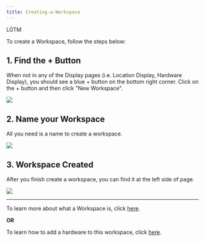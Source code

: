 ```yaml
---
title: Creating-a-Workspace
---
```

LGTM

To create a Workspace, follow the steps below:

## 1. Find the + Button

When not in any of the Display pages (i.e. Location Display, Hardware Display), you should see a blue + button on the bottom right corner. Click on the + button and then click "New Workspace".

![](https://cloud.githubusercontent.com/assets/26155270/23690130/3a048a28-03fa-11e7-8c68-4b9c61b12a6e.jpg)


## 2. Name your Workspace

All you need is a name to create a workspace.

![](https://cloud.githubusercontent.com/assets/26155270/23690178/96b99f42-03fa-11e7-848f-fd3d3541838f.png)


## 3. Workspace Created

After you finish create a workspace, you can find it at the left side of page.

![](https://cloud.githubusercontent.com/assets/26155270/23694661/01433a74-0416-11e7-9fec-447764700c2c.jpg)

-----------

To learn more about what a Workspace is, click [here](/What-is-a-Workspace%3F).

**OR**

To learn how to add a hardware to this workspace, click [here](/Adding-Hardware-to-QLEAR).

